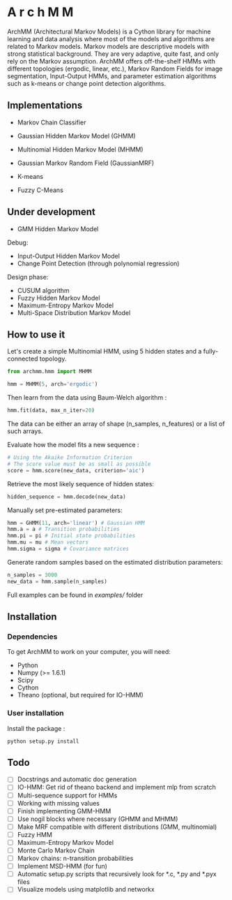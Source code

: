 A r c h M M
===========
ArchMM (Architectural Markov Models) is a Cython library for machine learning and data analysis where most of the models and 
algorithms are related to Markov models.
Markov models are descriptive models with strong statistical background. They are very adaptive, quite fast, and only rely on the Markov assumption.
ArchMM offers off-the-shelf HMMs with different topologies (ergodic, linear, etc.), Markov Random Fields for image segmentation,
Input-Output HMMs, and parameter estimation algorithms such as k-means or change point detection algorithms.


Implementations
---------------

- Markov Chain Classifier
- Gaussian Hidden Markov Model (GHMM)
- Multinomial Hidden Markov Model (MHMM)
- Gaussian Markov Random Field (GaussianMRF)

- K-means
- Fuzzy C-Means

Under development
-----------------

- GMM Hidden Markov Model

Debug:

- Input-Output Hidden Markov Model
- Change Point Detection (through polynomial regression)

Design phase:

- CUSUM algorithm
- Fuzzy Hidden Markov Model
- Maximum-Entropy Markov Model
- Multi-Space Distribution Markov Model


How to use it
-------------

Let's create a simple Multinomial HMM,
using 5 hidden states and a fully-connected topology.
```python
from archmm.hmm import MHMM

hmm = MHMM(5, arch='ergodic')
```

Then learn from the data using Baum-Welch algorithm :
```python
hmm.fit(data, max_n_iter=20)
```

The data can be either an array of shape (n_samples, n_features)
or a list of such arrays.

Evaluate how the model fits a new sequence :
```python
# Using the Akaike Information Criterion
# The score value must be as small as possible
score = hmm.score(new_data, criterion='aic')
```

Retrieve the most likely sequence of hidden states:
```python
hidden_sequence = hmm.decode(new_data)
```

Manually set pre-estimated parameters:
```python
hmm = GHMM(11, arch='linear') # Gaussian HMM
hmm.a = a # Transition probabilities
hmm.pi = pi # Initial state probabilities
hmm.mu = mu # Mean vectors
hmm.sigma = sigma # Covariance matrices
```

Generate random samples based on the estimated distribution parameters:
```python
n_samples = 3000
new_data = hmm.sample(n_samples)
```

Full examples can be found in *examples/* folder

Installation
------------

### Dependencies


To get ArchMM to work on your computer, you will need:

- Python
- Numpy (>= 1.6.1)
- Scipy
- Cython
- Theano (optional, but required for IO-HMM)

### User installation

Install the package :
```
python setup.py install
```

## Todo

- [ ] Docstrings and automatic doc generation
- [ ] IO-HMM: Get rid of theano backend and implement mlp from scratch
- [ ] Multi-sequence support for HMMs
- [ ] Working with missing values
- [ ] Finish implementing GMM-HMM
- [ ] Use nogil blocks where necessary (GHMM and MHMM)
- [ ] Make MRF compatible with different distributions (GMM, multinomial)
- [ ] Fuzzy HMM
- [ ] Maximum-Entropy Markov Model
- [ ] Monte Carlo Markov Chain
- [ ] Markov chains: n-transition probabilities
- [ ] Implement MSD-HMM (for fun)
- [ ] Automatic setup.py scripts that recursively look for *.c, *.py and *.pyx files
- [ ] Visualize models using matplotlib and networkx